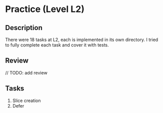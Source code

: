 # Practice (Level L2)

## Description

There were 18 tasks at L2, each is implemented in its own directory. I tried to fully complete each task and cover it with tests.

## Review

// TODO: add review

## Tasks

1. Slice creation
2. Defer